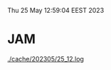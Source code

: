 Thu 25 May 12:59:04 EEST 2023
# JAM
<a href='./cache/202305/25_12.log'>./cache/202305/25_12.log</a>
